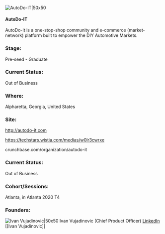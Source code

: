 

![AutoDo-IT|50x50](https://apimg.techstars.com/connect/images/image_files/5eeb6f9934a60d433d000585/original/AutoDo-It_Logo_-_Monkey_only.jpg)

#### AutoDo-IT
AutoDo-It is a one-stop-shop community and e-commerce (market-network) platform built to empower the DIY Automotive Markets.

### Stage: 
Pre-seed - Graduate 

### Current Status: 
Out of Business

### Where:
Alpharetta, Georgia, United States

### Site:
http://autodo-it.com

https://techstars.wistia.com/medias/w0lr3cwrxe

crunchbase.com/organization/autodo-it

### Current Status: 
Out of Business

### Cohort/Sessions: 
Atlanta, in Atlanta 2020 T4

### Founders: 

![Ivan Vujadinovic|50x50](https://apimg.techstars.com/connect/images/image_files/5eea1f3da36c1119640001fa/original/Quicksilver-27.jpg) Ivan Vujadinovic (Chief Product Officer) [LinkedIn](https://linkedin.com/in/ivan-vujadinovic) [[Ivan Vujadinovic]]


